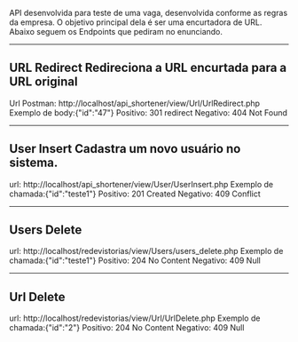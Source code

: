 
API desenvolvida para teste de uma vaga, desenvolvida conforme as regras da empresa. O objetivo principal dela é ser uma encurtadora de URL. Abaixo seguem os Endpoints que pediram no enunciando.

------------------------------
URL Redirect
Redireciona a URL encurtada para a URL original
------------------------------
Url Postman: http://localhost/api_shortener/view/Url/UrlRedirect.php 
Exemplo de body:{"id":"47"}
Positivo: 301 redirect
Negativo: 404 Not Found

------------------------------
User Insert
Cadastra um novo usuário no sistema.
------------------------------
url: http://localhost/api_shortener/view/User/UserInsert.php
Exemplo de chamada:{"id":"teste1"}
Positivo: 201 Created
Negativo: 409 Conflict

------------------------------
Users Delete
------------------------------
url: http://localhost/redevistorias/view/Users/users_delete.php
Exemplo de chamada:{"id":"teste1"}
Positivo: 204 No Content
Negativo: 409 Null

------------------------------
Url Delete
------------------------------
url: http://localhost/redevistorias/view/Url/UrlDelete.php
Exemplo de chamada:{"id":"2"}
Positivo: 204 No Content
Negativo: 409 Null

